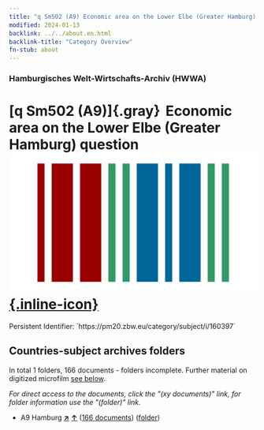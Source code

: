 ```yaml
---
title: "q Sm502 (A9) Economic area on the Lower Elbe (Greater Hamburg) question"
modified: 2024-01-13
backlink: ../../about.en.html
backlink-title: "Category Overview"
fn-stub: about
---
```


### Hamburgisches Welt-Wirtschafts-Archiv (HWWA)

# [q Sm502 (A9)]{.gray}&#8201; Economic area on the Lower Elbe (Greater Hamburg) question &#160; [![Wikidata](/images/Wikidata-logo.svg "Wikidata"){.inline-icon}](http://www.wikidata.org/entity/Q104711426)

<div class="hint">Persistent Identifier: `https://pm20.zbw.eu/category/subject/i/160397`</div>







## Countries-subject archives folders







In total 1 folders, 166 documents - folders incomplete. Further material on digitized microfilm [see below](#filmsections).

_For direct access to the documents, click the "(xy documents)" link, for folder information use the "(folder)" link._


- A9 Hamburg [**&nearr;**](../../../geo/i/140905/about.en.html "Hamburg (all folders)") [**&uarr;**](../../../geo/about.en.html#A9 "Country category system") (<a href="https://pm20.zbw.eu/iiifview/folder/sh/140905,160397" title="about: Hamburg : Economic area on the Lower Elbe (Greater Hamburg) question" target="_blank">166 documents</a>) ([folder](../../../../folder/sh/1409xx/140905/1603xx/160397/about.en.html))



<a id="filmsections" />













